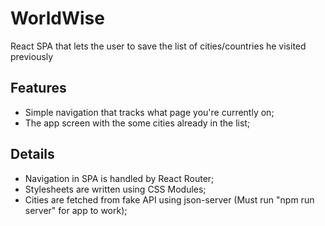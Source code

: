 # WorldWise

React SPA that lets the user to save the list of cities/countries he visited previously

## Features

- Simple navigation that tracks what page you're currently on;
- The app screen with the some cities already in the list;

## Details

- Navigation in SPA is handled by React Router;
- Stylesheets are written using CSS Modules;
- Cities are fetched from fake API using json-server (Must run "npm run server" for app to work);
